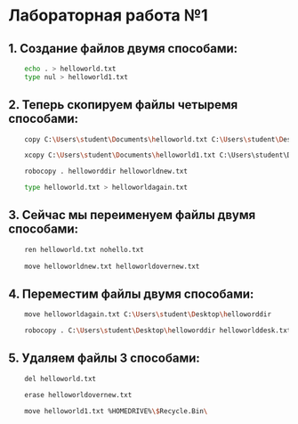# Лабораторная работа №1

## 1. Создание файлов двумя способами:
```bash
    echo . > helloworld.txt
    type nul > helloworld1.txt
```

## 2. Теперь скопируем файлы четыремя способами:
```bash
    copy C:\Users\student\Documents\helloworld.txt C:\Users\student\Desktop\

    xcopy C:\Users\student\Documents\helloworld1.txt C:\Users\student\Desktop\ /Y

    robocopy . helloworddir helloworldnew.txt

    type helloworld.txt > helloworldagain.txt
```

## 3. Сейчас мы переименуем файлы двумя способами:
```bash
    ren helloworld.txt nohello.txt
    
    move helloworldnew.txt helloworldovernew.txt
```

## 4. Переместим файлы двумя способами:
```bash
    move helloworldagain.txt C:\Users\student\Desktop\helloworddir

    robocopy . C:\Users\student\Desktop\helloworddir helloworlddesk.txt /MOV
```

## 5. Удаляем файлы 3 способами:
```bash
    del helloworld.txt

    erase helloworldovernew.txt

    move helloworld1.txt %HOMEDRIVE%\$Recycle.Bin\
```


    
